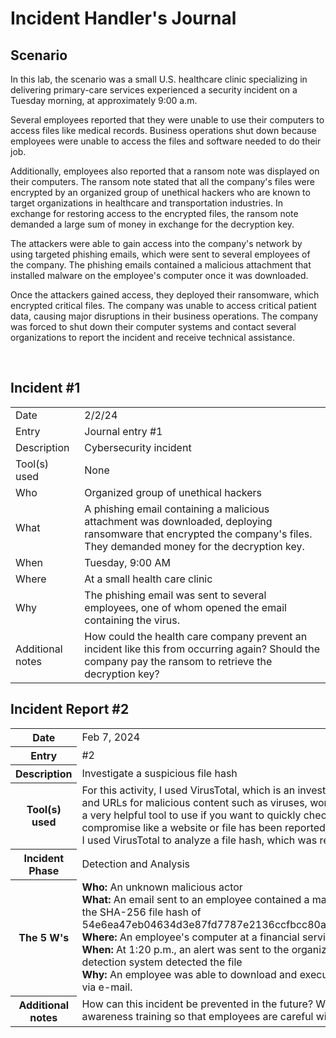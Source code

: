 <h1>Incident Handler's Journal</h1>


<h2>Scenario</h2>
In this lab, the scenario was a small U.S. healthcare clinic specializing in delivering primary-care services experienced a security incident on a Tuesday morning, at approximately 9:00 a.m. 

Several employees reported that they were unable to use their computers to access files like medical records. Business operations shut down because employees were unable to access the files and software needed to do their job.


Additionally, employees also reported that a ransom note was displayed on their computers. The ransom note stated that all the company's files were encrypted by an organized group of unethical hackers who are known to target organizations in healthcare and transportation industries. In exchange for restoring access to the encrypted files, the ransom note demanded a large sum of money in exchange for the decryption key. 


The attackers were able to gain access into the company's network by using targeted phishing emails, which were sent to several employees of the company. The phishing emails contained a malicious attachment that installed malware on the employee's computer once it was downloaded.


Once the attackers gained access, they deployed their ransomware, which encrypted critical files. The company was unable to access critical patient data, causing major disruptions in their business operations. The company was forced to shut down their computer systems and contact several organizations to report the incident and receive technical assistance.

<br />


<h2>Incident #1 </h2>


<table>
  <tr>
    <td>Date</td>
    <td>2/2/24</td>
  </tr>
  <tr>
    <td>Entry</td>
    <td>Journal entry #1</td>
  </tr>
  <tr>
    <td>Description</td>
    <td>Cybersecurity incident</td>
  </tr>
  <tr>
    <td>Tool(s) used</td>
    <td>None</td>
  </tr>
  <tr>
    <td>Who</td>
    <td>Organized group of unethical hackers</td>
  </tr>
  <tr>
    <td>What</td>
    <td>A phishing email containing a malicious attachment was downloaded, deploying ransomware that encrypted the company's files. They demanded money for the decryption key.</td>
  </tr>
  <tr>
    <td>When</td>
    <td>Tuesday, 9:00 AM</td>
  </tr>
  <tr>
    <td>Where</td>
    <td>At a small health care clinic</td>
  </tr>
  <tr>
    <td>Why</td>
    <td>The phishing email was sent to several employees, one of whom opened the email containing the virus.</td>
  </tr>
  <tr>
    <td>Additional notes</td>
    <td>How could the health care company prevent an incident like this from occurring again? Should the company pay the ransom to retrieve the decryption key?</td>
  </tr>
</table>

</body>
</html>



<h2>Incident Report #2 </h2>

<table>
  <tr>
    <th>Date</th>
    <td>Feb 7, 2024</td>
  </tr>
  <tr>
    <th>Entry</th>
    <td>#2</td>
  </tr>
  <tr>
    <th>Description</th>
    <td>Investigate a suspicious file hash</td>
  </tr>
  <tr>
    <th>Tool(s) used</th>
    <td>For this activity, I used VirusTotal, which is an investigative tool that analyzes files and URLs for malicious content such as viruses, worms, and trojans. VirusTotal is a very helpful tool to use if you want to quickly check if an indicator of compromise like a website or file has been reported as malicious. For this activity, I used VirusTotal to analyze a file hash, which was reported as malicious.</td>
  </tr>
  <tr>
    <th>Incident Phase</th>
    <td>Detection and Analysis</td>
  </tr>
  <tr>
    <th>The 5 W's</th>
    <td>
      <b>Who:</b> An unknown malicious actor<br>
      <b>What:</b> An email sent to an employee contained a malicious file attachment with the SHA-256 file hash of 54e6ea47eb04634d3e87fd7787e2136ccfbcc80ade34f246a12cf93bab527f6b<br>
      <b>Where:</b> An employee's computer at a financial services company<br>
      <b>When:</b> At 1:20 p.m., an alert was sent to the organization's SOC after the intrusion detection system detected the file<br>
      <b>Why:</b> An employee was able to download and execute a malicious file attachment via e-mail.
    </td>
  </tr>
  <tr>
    <th>Additional notes</th>
    <td>How can this incident be prevented in the future? We consider improving security awareness training so that employees are careful with what they click on?</td>
  </tr>
</table>

</body>
</html>




